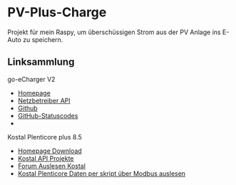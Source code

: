 # PV-Plus-Charge

Projekt für mein Raspy, um überschüssigen Strom aus der PV Anlage ins E-Auto zu speichern.

## Linksammlung

go-eCharger V2
* [Homepage](https://go-e.com/de-de)
* [Netzbetreiber API](https://strapi-s3-bucket.s3.eu-central-1.amazonaws.com/go_e_Charger_API_Netzbetreiber_370def1df6.pdf)
* [Github](https://github.com/goecharger/go-eCharger-API-v2)
* [GitHub-Statuscodes](https://github.com/goecharger/go-eCharger-API-v2/blob/main/apikeys-de.md)
* 

Kostal Plenticore plus 8.5
* [Homepage Download](https://www.kostal-solar-electric.com/de-de/download/download/#Solar%20Inverter/PLENTICORE%20plus/Deutschland/Brosch%C3%BCre/)
* [Kostal API Projekte](https://github.com/kilianknoll)
* [Forum Auslesen Kostal](https://www.photovoltaikforum.com/thread/136824-rest-api-f%C3%BCr-kostal-pleticore-wechselrichter/)
* [Kostal Plenticore Daten per skript über Modbus auslesen](https://www.photovoltaikforum.com/thread/127852-kostal-plenticore-daten-per-skript-%C3%BCber-modbus-auslesen/)

